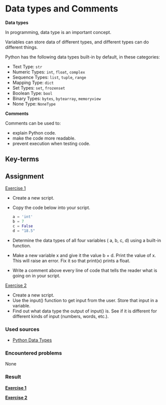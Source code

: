 # Data types and Comments

**Data types**

In programming, data type is an important concept.

Variables can store data of different types, and different types can do different things.

Python has the following data types built-in by default, in these categories:
- Text Type:        `str`
- Numeric Types: 	`int`, `float`, `complex`
- Sequence Types: 	`list`, `tuple`, `range`
- Mapping Type: 	`dict`
- Set Types: 	    `set`, `frozenset`
- Boolean Type: 	`bool`
- Binary Types:     `bytes`, `bytearray`, `memoryview`
- None Type: 	    `NoneType`

**Comments**

Comments can be used to:

- explain Python code.
- make the code more readable.
- prevent execution when testing code.

## Key-terms


## Assignment

<ins>Exercise 1</ins>

- Create a new script.
- Copy the code below into your script.

    ```py
    a = 'int'
    b = 7
    c = False
    d = "18.5"
    ```

- Determine the data types of all four variables ( a, b, c, d) using a built-in function.
- Make a new variable x and give it the value b + d. Print the value of x. This will raise an error. Fix it so that print(x) prints a float.
- Write a comment above every line of code that tells the reader what is going on in your script.

<ins>Exercise 2</ins>

- Create a new script.
- Use the input() function to get input from the user. Store that input in a variable.
- Find out what data type the output of input() is. See if it is different for different kinds of input (numbers, words, etc.).


### Used sources
- [Python Data Types](https://www.w3schools.com/python/python_datatypes.asp)

### Encountered problems
None

### Result

**<ins>Exercise 1</ins>**


**<ins>Exercise 2</ins>**